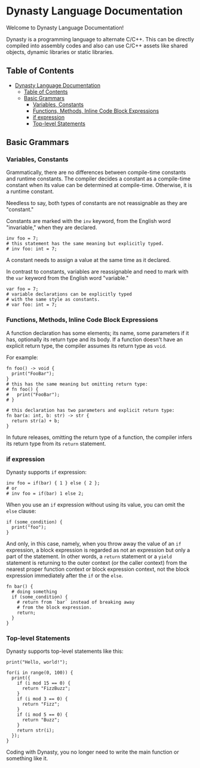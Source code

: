 # Dynasty Language Documentation

Welcome to Dynasty Language Documentation!

Dynasty is a programming language to alternate C/C++.
This can be directly compiled into assembly codes and also can use C/C++ assets like shared objects, dynamic libraries or static libraries. 

## Table of Contents
- [Dynasty Language Documentation](#dynasty-language-documentation)
  - [Table of Contents](#table-of-contents)
  - [Basic Grammars](#basic-grammars)
    - [Variables, Constants](#variables-constants)
    - [Functions, Methods, Inline Code Block Expressions](#functions-methods-inline-code-block-expressions)
    - [if expression](#if-expression)
    - [Top-level Statements](#top-level-statements)

## Basic Grammars

### Variables, Constants
Grammatically, there are no differences between compile-time constants and runtime constants.
The compiler decides a constant as a compile-time constant when its value can be determined at compile-time.
Otherwise, it is a runtime constant.

Needless to say, both types of constants are not reassignable as they are "constant."

Constants are marked with the `inv` keyword, from the English word "invariable," when they are declared.

```dn
inv foo = 7;
# this statement has the same meaning but explicitly typed.
# inv foo: int = 7;
```

A constant needs to assign a value at the same time as it declared.

In contrast to constants, variables are reassignable and need to mark with the `var` keyword from the English word "variable."

```dn
var foo = 7;
# variable declarations can be explicitly typed
# with the same style as constants.
# var foo: int = 7;
```

### Functions, Methods, Inline Code Block Expressions
A function declaration has some elements; its name, some parameters if it has, optionally its return type and its body.
If a function doesn't have an explicit return type, the compiler assumes its return type as `void`.

For example:

```dn
fn foo() -> void {
  print("FooBar");
}
# this has the same meaning but omitting return type:
# fn foo() {
#   print("FooBar");
# }

# this declaration has two parameters and explicit return type: 
fn bar(a: int, b: str) -> str {
  return str(a) + b;
}
```

In future releases, omitting the return type of a function, the compiler infers its return type from its `return` statement.

### if expression
Dynasty supports `if` expression:

```dn
inv foo = if(bar) { 1 } else { 2 };
# or
# inv foo = if(bar) 1 else 2;
```

When you use an `if` expression without using its value, you can omit the `else` clause:

```dn
if (some_condition) {
  print("foo");
}
```

And only, in this case, namely, when you throw away the value of an `if` expression, a block expression is regarded as not an expression but only a part of the statement.
In other words, a `return` statement or a `yield` statement is returning to the outer context (or the caller context) from the nearest proper function context or block expression context, not the block expression immediately after the `if` or the `else`.

```dn
fn bar() {
  # doing something
  if (some_condition) {
    # return from `bar` instead of breaking away
    # from the block expression.
    return;
  }
}
```

### Top-level Statements
Dynasty supports top-level statements like this:

```dn
print("Hello, world!");
```

```dn
for(i in range(0, 100)) {
  print({
    if (i mod 15 == 0) {
      return "FizzBuzz";
    }
    if (i mod 3 == 0) {
      return "Fizz";
    }
    if (i mod 5 == 0) {
      return "Buzz";
    }
    return str(i);
  });
}
```

Coding with Dynasty, you no longer need to write the main function or something like it.
